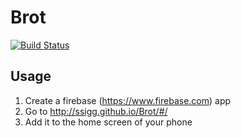 # Brot

[![Build Status](https://travis-ci.org/ssigg/Brot.svg?branch=gh-pages)](https://travis-ci.org/ssigg/Brot)

Usage
-----

1. Create a firebase (https://www.firebase.com) app
2. Go to http://ssigg.github.io/Brot/#/<your-app-name>
3. Add it to the home screen of your phone